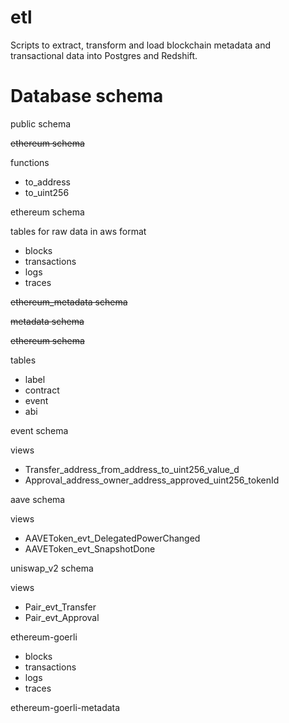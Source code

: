 # etl
Scripts to extract, transform and load blockchain metadata and
transactional data into Postgres and Redshift.

# Database schema

public schema

~~ethereum schema~~

functions
- to_address
- to_uint256

ethereum schema

tables for raw data in aws format
- blocks
- transactions
- logs
- traces 

~~ethereum_metadata schema~~ 

~~metadata schema~~ 

~~ethereum schema~~

tables
- label
- contract
- event
- abi

event schema

views
- Transfer_address_from_address_to_uint256_value_d
- Approval_address_owner_address_approved_uint256_tokenId

aave schema

views
- AAVEToken_evt_DelegatedPowerChanged
- AAVEToken_evt_SnapshotDone

uniswap_v2 schema

views
- Pair_evt_Transfer
- Pair_evt_Approval



ethereum-goerli
- blocks
- transactions
- logs
- traces 

ethereum-goerli-metadata
